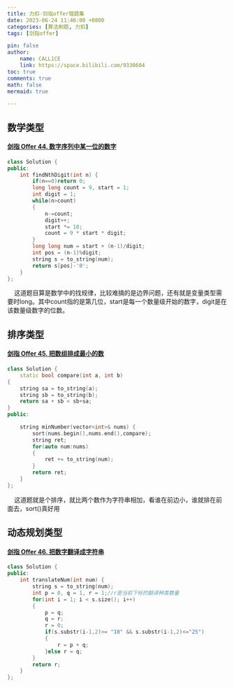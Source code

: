 ```yaml
---
title: 力扣-剑指offer错题集
date: 2023-06-24 11:46:00 +0800
categories: [算法刷题, 力扣]
tags: [剑指offer]

pin: false
author: 
    name: CALL1CE
    link: https://space.bilibili.com/9330604
toc: true
comments: true
math: false
mermaid: true

---
```


## 数学类型

#### [剑指 Offer 44. 数字序列中某一位的数字](https://leetcode.cn/problems/shu-zi-xu-lie-zhong-mou-yi-wei-de-shu-zi-lcof/)

```cpp
class Solution {
public:
    int findNthDigit(int n) {
        if(n==0)return 0;
        long long count = 9, start = 1;
        int digit = 1;
        while(n>count)
        {
            n-=count;
            digit++;
            start *= 10;
            count = 9 * start * digit;
        }
        long long num = start + (n-1)/digit;
        int pos = (n-1)%digit;
        string s = to_string(num);
        return s[pos]-'0';
    }
};
```

    这道题目算是数学中的找规律，比较难搞的是边界问题，还有就是变量类型需要时long。其中count指的是第几位，start是每一个数量级开始的数字，digit是在该数量级数字的位数。

## 排序类型

#### [剑指 Offer 45. 把数组排成最小的数](https://leetcode.cn/problems/ba-shu-zu-pai-cheng-zui-xiao-de-shu-lcof/)

```cpp
class Solution {
    static bool compare(int a, int b)
{
    string sa = to_string(a);
    string sb = to_string(b);
    return sa + sb < sb+sa;
}
public:

    string minNumber(vector<int>& nums) {
        sort(nums.begin(),nums.end(),compare);
        string ret;
        for(auto num:nums)
        {
            ret += to_string(num);
        }
        return ret;
    }
};
```

    这道题就是个排序，就比两个数作为字符串相加，看谁在前边小，谁就排在前面去，sort()真好用

## 动态规划类型

#### [剑指 Offer 46. 把数字翻译成字符串](https://leetcode.cn/problems/ba-shu-zi-fan-yi-cheng-zi-fu-chuan-lcof/)

```cpp
class Solution {
public:
    int translateNum(int num) {
        string s = to_string(num);
        int p = 0, q = 1, r = 1;//r是当前下标的翻译种类数量
        for(int i = 1; i < s.size(); i++)
        {
            p = q;
            q = r;
            r = 0;
            if(s.substr(i-1,2)>= "10" && s.substr(i-1,2)<="25")
            {
                r = p + q;
            }else r = q;
        }
        return r;
    }
};
```
